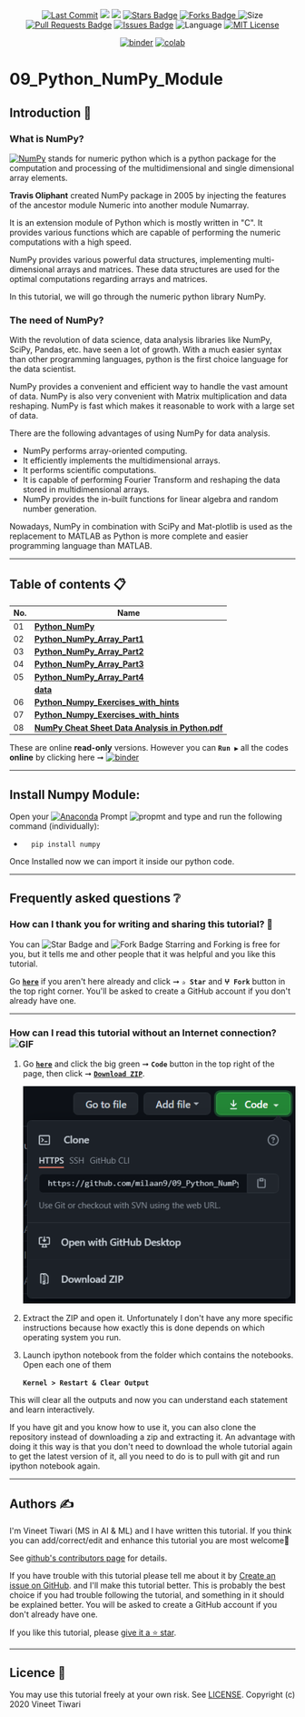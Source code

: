 <p align="center"> 
<a href="https://github.com/ivineettiwari"><img src="https://img.shields.io/static/v1?logo=github&label=maintainer&message=milaan9&color=ff3300" alt="Last Commit"/></a> 
<!--<img src="https://badges.pufler.dev/created/milaan9/09_Python_NumPy_Module" alt="Created"/>-->
<!--<a href="https://github.com/ivineettiwari/09_Python_NumPy_Module/graphs/commit-activity"><img src="https://img.shields.io/github/last-commit/milaan9/09_Python_NumPy_Module.svg?colorB=ff8000&style=flat" alt="Last Commit"/> </a>-->
<a href="https://github.com/ivineettiwari/09_Python_NumPy_Module/pulse" alt="Activity"><img src="https://img.shields.io/github/commit-activity/m/milaan9/09_Python_NumPy_Module.svg?colorB=teal&style=flat" /></a> 
<a href="https://hits.seeyoufarm.com"><img src="https://hits.seeyoufarm.com/api/count/incr/badge.svg?url=https%3A%2F%2Fgithub.com%2Fmilaan9%2F09_Python_NumPy_Module&count_bg=%231DC92C&title_bg=%23555555&icon=&icon_color=%23E7E7E7&title=views&edge_flat=false"/></a>
<a href="https://github.com/ivineettiwari/09_Python_NumPy_Module/stargazers"><img src="https://img.shields.io/github/stars/milaan9/09_Python_NumPy_Module.svg?colorB=1a53ff" alt="Stars Badge"/></a>
<a href="https://github.com/ivineettiwari/09_Python_NumPy_Module/network/members"><img src="https://img.shields.io/github/forks/milaan9/09_Python_NumPy_Module" alt="Forks Badge"/> </a>
<img src="https://img.shields.io/github/repo-size/milaan9/09_Python_NumPy_Module.svg?colorB=CC66FF&style=flat" alt="Size"/>
<a href="https://github.com/ivineettiwari/09_Python_NumPy_Module/pulls"><img src="https://img.shields.io/github/issues-pr/milaan9/09_Python_NumPy_Module.svg?colorB=yellow&style=flat" alt="Pull Requests Badge"/></a>
<a href="https://github.com/ivineettiwari/09_Python_NumPy_Module/issues"><img src="https://img.shields.io/github/issues/milaan9/09_Python_NumPy_Module.svg?colorB=yellow&style=flat" alt="Issues Badge"/></a>
<img src="https://img.shields.io/github/languages/top/milaan9/09_Python_NumPy_Module.svg?colorB=996600&style=flat" alt="Language"/></a> 
<a href="https://github.com/ivineettiwari/09_Python_NumPy_Module/blob/main/LICENSE"><img src="https://img.shields.io/badge/License-MIT-blueviolet.svg" alt="MIT License"/></a>
</p> 
<!--<img src="https://badges.pufler.dev/contributors/milaan9/01_Python_Introduction?size=50&padding=5&bots=true" alt="milaan9"/>-->

<p align="center"> 
<a href="https://mybinder.org/v2/gh/milaan9/09_Python_NumPy_Module/HEAD"><img src="https://mybinder.org/badge_logo.svg" alt="binder"/></a>
<a href="https://githubtocolab.com/milaan9/09_Python_NumPy_Module"><img src="https://colab.research.google.com/assets/colab-badge.svg" alt="colab"/></a> 
</p> 

# 09_Python_NumPy_Module

## Introduction 👋

### What is NumPy?
[![NumPy](https://img.shields.io/badge/Numpy-777BB4?style=flat&logo=numpy&logoColor=white)](https://numpy.org/) stands for numeric python which is a python package for the computation and processing of the multidimensional and single dimensional array elements.

**Travis Oliphant** created NumPy package in 2005 by injecting the features of the ancestor module Numeric into another module Numarray.

It is an extension module of Python which is mostly written in "C". It provides various functions which are capable of performing the numeric computations with a high speed.

NumPy provides various powerful data structures, implementing multi-dimensional arrays and matrices. These data structures are used for the optimal computations regarding arrays and matrices.

In this tutorial, we will go through the numeric python library NumPy.

### The need of NumPy?
With the revolution of data science, data analysis libraries like NumPy, SciPy, Pandas, etc. have seen a lot of growth. With a much easier syntax than other programming languages, python is the first choice language for the data scientist.

NumPy provides a convenient and efficient way to handle the vast amount of data. NumPy is also very convenient with Matrix multiplication and data reshaping. NumPy is fast which makes it reasonable to work with a large set of data.

There are the following advantages of using NumPy for data analysis.

* NumPy performs array-oriented computing.
* It efficiently implements the multidimensional arrays.
* It performs scientific computations.
* It is capable of performing Fourier Transform and reshaping the data stored in multidimensional arrays.
* NumPy provides the in-built functions for linear algebra and random number generation.

Nowadays, NumPy in combination with SciPy and Mat-plotlib is used as the replacement to MATLAB as Python is more complete and easier programming language than MATLAB.

---

## Table of contents 📋

| **No.** | **Name** | 
| ------- | -------- | 
| 01 | **[Python_NumPy](https://github.com/ivineettiwari/09_Python_NumPy_Module/blob/main/001_Python_NumPy.ipynb)** |
| 02 | **[Python_NumPy_Array_Part1](https://github.com/ivineettiwari/09_Python_NumPy_Module/blob/main/002_Python_NumPy_Array_Part1.ipynb)** |
| 03 | **[Python_NumPy_Array_Part2](https://github.com/ivineettiwari/09_Python_NumPy_Module/blob/main/003_Python_NumPy_Array_Part2.ipynb)** |
| 04 | **[Python_NumPy_Array_Part3](https://github.com/ivineettiwari/09_Python_NumPy_Module/blob/main/004_Python_NumPy_Array_Part3.ipynb)** |
| 05 | **[Python_NumPy_Array_Part4](https://github.com/ivineettiwari/09_Python_NumPy_Module/blob/main/005_Python_NumPy_Array_Part4.ipynb)** |
|    | **[data](https://github.com/ivineettiwari/09_Python_NumPy_Module/blob/main/data.txt)** |
| 06 | **[Python_Numpy_Exercises_with_hints](https://github.com/ivineettiwari/09_Python_NumPy_Module/blob/main/Python_Numpy_Exercises_with_hints.ipynb)** |
| 07 | **[Python_Numpy_Exercises_with_hints](https://github.com/ivineettiwari/09_Python_NumPy_Module/blob/main/Python_Numpy_Exercises_with_hints.ipynb)** |
| 08 | **[NumPy Cheat Sheet Data Analysis in Python.pdf](https://github.com/ivineettiwari/09_Python_NumPy_Module/blob/main/NumPy%20Cheat%20Sheet%20Data%20Analysis%20in%20Python.pdf)** |


These are online **read-only** versions. However you can **`Run ▶`**  all the codes **online** by clicking here ➞ <a href="https://mybinder.org/v2/gh/milaan9/09_Python_NumPy_Module/HEAD"><img src="https://mybinder.org/badge_logo.svg" alt="binder"/></a>

---

## Install Numpy Module:

Open your [![Anaconda](https://img.shields.io/badge/Anaconda-342B029.svg?&style=flate&logo=anaconda&logoColor=white)](https://www.anaconda.com/products/individual) Prompt <img alt="propmt" src="https://img.shields.io/badge/-__-000000?style=flat-square&logo=Plex&logoColor=white"> and type and run the following command (individually):

 -       pip install numpy  
 

Once Installed now we can import it inside our python code.

---    

## Frequently asked questions ❔

### How can I thank you for writing and sharing this tutorial? 🌷

You can <img src="https://img.shields.io/static/v1?label=%E2%AD%90 Star &message=if%20useful&style=style=flat&color=blue" alt="Star Badge"/> and <img src="https://img.shields.io/static/v1?label=%E2%B5%96 Fork &message=if%20useful&style=style=flat&color=blue" alt="Fork Badge"/> Starring and Forking is free for you, but it tells me and other people that it was helpful and you like this tutorial.

Go [**`here`**](https://github.com/ivineettiwari/09_Python_NumPy_Module) if you aren't here already and click ➞ **`✰ Star`** and **`ⵖ Fork`** button in the top right corner. You'll be asked to create a GitHub account if you don't already have one.

---

### How can I read this tutorial without an Internet connection? <img alt="GIF" src="https://github.com/TheDudeThatCode/TheDudeThatCode/blob/master/Assets/hmm.gif" width="20" />

1. Go [**`here`**](https://github.com/ivineettiwari/09_Python_NumPy_Module) and click the big green ➞ **`Code`** button in the top right of the page, then click ➞ [**`Download ZIP`**](https://github.com/ivineettiwari/09_Python_NumPy_Module/archive/refs/heads/main.zip).

    ![Download ZIP](img/dnld_rep.png)

2. Extract the ZIP and open it. Unfortunately I don't have any more specific instructions because how exactly this is done depends on which operating system you run.
    
3. Launch ipython notebook from the folder which contains the notebooks. Open each one of them
  
    **`Kernel > Restart & Clear Output`**
    
This will clear all the outputs and now you can understand each statement and learn interactively.

If you have git and you know how to use it, you can also clone the repository instead of downloading a zip and extracting it. An advantage with doing it this way is that you don't need to download the whole tutorial again to get the latest version of it, all you need to do is to pull with git and run ipython notebook again.

---

## Authors ✍️

I'm Vineet Tiwari (MS in AI & ML) and I have written this tutorial. If you think you can add/correct/edit and enhance this tutorial you are most welcome🙏

See [github's contributors page](https://github.com/ivineettiwari/09_Python_NumPy_Module/graphs/contributors) for details.

If you have trouble with this tutorial please tell me about it by [Create an issue on GitHub](https://github.com/ivineettiwari/09_Python_NumPy_Module/issues/new). and I'll make this tutorial better. This is probably the best choice if you had trouble following the tutorial, and something in it should be explained better. You will be asked to create a GitHub account if you don't already have one.

If you like this tutorial, please [give it a ⭐ star](https://github.com/ivineettiwari/09_Python_NumPy_Module).

---

## Licence 📜

You may use this tutorial freely at your own risk. See [LICENSE](./LICENSE).
Copyright (c) 2020 Vineet Tiwari
